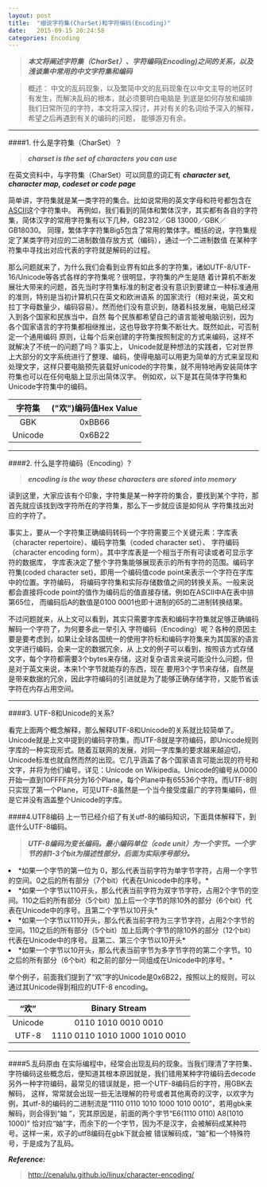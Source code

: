 ```yaml
---
layout: post
title:  "细说字符集(CharSet)和字符编码(Encoding)"
date:   2015-09-15 20:24:58
categories: Encoding
---
```


> ***本文将阐述字符集（CharSet）、字符编码(Encoding)之间的关系，以及浅谈集中常用的中文字符集和编码***

>概述： 中文的乱码现象，以及繁简中文的乱码现象在以中文主导的地区时有发生，而解决乱码的根本，就必须要明白电脑是
到底是如何存放和编排我们日常所见的字符，本文将深入探讨，并对有关的名词给予深入的解释，希望之后再遇到有关的编码的问题，
能够游刃有余。

---

####1. 什么是字符集（CharSet）？

>  ***charset is the set of characters you can use***

在英文资料中，与字符集（CharSet）可以同意的词汇有 ***character set, character map, codeset or code page***

简单讲，字符集就是某一类字符的集合。比如说常用的英文字母和符号都包含在[ASCII](http://www.asciitable.com)这个字符集中。
再例如，我们看到的简体和繁体汉字，其实都有各自的字符集，简体汉字的常用字符集有以下几种，GB2312／GB 13000／GBK／GB18030。
同理，繁体字字符集Big5包含了常用的繁体字。概括的说，字符集规定了某类字符对应的二进制数值存放方式（编码），通过一个二进制数值
在某种字符集中寻找出对应代表的字符就是解码的过程。

那么问题就来了，为什么我们会看到业界有如此多的字符集，诸如UTF-8/UTF-16/Unicode等各式各样的字符集呢？很明显，字符集的产生是随
着计算机不断发展壮大带来的问题，首先当时字符集标准的制定者没有意识到要建立一种标准通用的准则，特别是当初计算机只在英文和欧洲语系
的国家流行（相对来说，英文和拉丁字母数量少，编码容易）。然而他们没有意识到，随着科技发展，电脑已经深入到各个国家和民族当中，自然
每个民族都希望自己的语言能被电脑识别，因为各个国家语言的字符集都相继推出，这也导致字符集不断壮大。既然如此，可否制定一个通用编码
原则，让每个后来创建的字符集按照制定的方式来编码，这样不就解决了不统一的问题了吗？事实上，
<emcode>Unicode</emcode>就是种想法的实践者，它对世界上大部分的文字系统进行了整理、编码，使得电脑可以用更为简单的方式来呈现和
处理文字，这样只要电脑预先装载好unicode的字符集，就不用特地再安装简体字符集也可以在任何电脑上显示出简体汉字。
例如<emcode>欢</emcode>，以下是其在简体字符集和Unicode字符集中的编码。

|  字符集       | ("欢")编码值Hex Value         |
|:------------:|:----------------------------:|
|  GBK         | 0xBB66                       |
|  Unicode     | 0x6B22                       |
-------
####2. 什么是字符编码（Encoding）?

> ***encoding is the way these characters are stored into memory***

读到这里，大家应该有个印象，字符集是某一种字符的集合，要找到某个字符，那首先就应该找到改字符所在的字符集，那么下一步就应该是如何从
字符集找出对应的字符了。

事实上，要从一个字符集正确编码转码一个字符需要三个关键元素：字库表（character repertoire）、编码字符集（coded character set）、
字符编码（character encoding form）。其中字库表是一个相当于所有可读或者可显示字符的数据库，
字库表决定了整个字符集能够展现表示的所有字符的范围。编码字符集(coded character set)，即用一个编码值<emcode>code point</emcode>来表示一个字符在字库中的位置。字符编码，
将编码字符集和实际存储数值之间的转换关系。一般来说都会直接将code point的值作为编码后的值直接存储。例如在ASCII中A在表中排第65位，
而编码后A的数值是0100 0001也即十进制的65的二进制转换结果。

不过问题就来，从上文可以看到，其实只需要<emcode>字库表</emcode>和<emcode>编码字符集</emcode>就足够正确编码解码一个字符了，为何要多此一举引入
字符编码（Encoding）呢？各种的原因主要是要考虑到，如果让全球各国统一的使用字符标和编码字符集来为其国家的语言文字进行编码，会来一定的数据冗余，从
上文的例子可以看到，按照该方式存储文字，每个字符都需要3个bytes来存储，这对复杂语言来说可能没什么问题，但是对于英文来说，本来1个字节就能存的东西，现在
要用3个字节来存储，自然是是带来数据的冗余，因此字符编码的引进就是为了能够正确存储字符，又能节省该字符在内存占用空间。

----

####3. UTF-8和Unicode的关系?

看完上面两个概念解释，那么解释UTF-8和Unicode的关系就比较简单了。Unicode就是上文中提到的编码字符集，而UTF-8就是字符编码，即Unicode规则字库的一种实现形式。随着互联网的发展，对同一字库集的要求越来越迫切，Unicode标准也就自然而然的出现。它几乎涵盖了各个国家语言可能出现的符号和文字，并将为他们编号。详见：Unicode on Wikipedia。Unicode的编号从0000开始一直到10FFFF共分为16个Plane，每个Plane中有65536个字符。而UTF-8则只实现了第一个Plane，可见UTF-8虽然是一个当今接受度最广的字符集编码，但是它并没有涵盖整个Unicode的字库。

####4.UTF8编码
上一节已经介绍了有关utf-8的编码知识，下面具体解释下，到底什么UTF-8编码。

>***UTF-8编码为变长编码。最小编码单位（code unit）为一个字节。一个字节的前1-3个bit为描述性部分，后面为实际序号部分。***

<li>*如果一个字节的第一位为 0，那么代表当前字符为单字节字符，占用一个字节的空间。0之后的所有部分（7个bit）代表在Unicode中的序号。*</li>
<li>*如果一个字节以110开头，那么代表当前字符为双字节字符，占用2个字节的空间。110之后的所有部分（5个bit）加上后一个字节的除10外的部分（6个bit）代表在Unicode中的序号。且第二个字节以10开头*</li>
<li>*如果一个字节以1110开头，那么代表当前字符为三字节字符，占用2个字节的空间。110之后的所有部分（5个bit）加上后两个字节的除10外的部分（12个bit）代表在Unicode中的序号。且第二、第三个字节以10开头*</li>
<li>*如果一个字节以10开头，那么代表当前字节为多字节字符的第二个字节。10之后的所有部分（6个bit）和之前的部分一同组成在Unicode中的序号。*</li>

举个例子，前面我们提到了“欢”字的Unicode是0x6B22，按照以上的规则，可以通过其Unicode得到相应的UTF-8 encoding。

|  “欢”        |  Binary Stream               |
|:------------:|:----------------------------:|
|  Unicode     |      0110 1010 0010 0010     |
|  UTF-8       | 1110 0110 1010 1000 1010 0010|


-------

####5.乱码原由
在实际编程中，经常会出现乱码的现象。当我们理清了字符集、字符编码这些概念后，便知道其根本原因就是，我们错用某种字符编码去decode另外一种字符编码，最常见的错误就是，把一个UTF-8编码后的字符，用GBK去解码，
这样，常常就会出现一些无法理解的符号或者其他离奇的汉字，以欢字为例，其utf-8的编码的二进制流是<emcode>“1110 0110 1010 1000 1010 0010”</emcode>，若用gbk来解码，则会得到<emcode>“妯  ”</emcode>，究其原因是，前面的两个字节<emcode>“E6(1110 0110) A8(1010 1000)”</emcode> 恰对应“妯”字，而余下的一个字节，因为不是汉字，会被解码成某种符号。这样一来，欢子的utf8编码在gbk下就会被
错误解码成，“妯”和一个特殊符号，于是成为了乱码。

***Reference:***
>http://cenalulu.github.io/linux/character-encoding/
